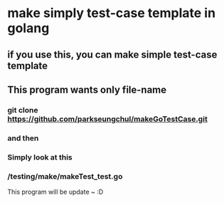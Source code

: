 # make simply test-case template in golang

## if you use this, you can make simple test-case template

## This program wants only file-name

### git clone  https://github.com/parkseungchul/makeGoTestCase.git

### and then 

### Simply look at this 

### /testing/make/makeTest_test.go





This program will be update ~ :D
